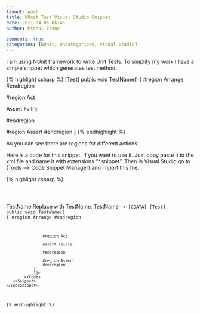 ```yaml
---
layout: post
title: NUnit Test Visual Studio Snippet
date: 2011-04-06 06:45
author: Michal Franc

comments: true
categories: [NUnit, Uncategorized, visual studio]
---
```

I am using NUnit framework to write Unit Tests. To simplify my work I have a simple snippet which generates test method.

{% highlight csharp %}
[Test]
public void TestName()
{
   #region Arrange
   #endregion 

   #region Act

   Assert.Fail();

   #endregion

   #region Assert
   #endregion
}
{% endhighlight %}

As you can see there are regions for different actions.

Here is a code for this snippet. If you want to use it. Just copy paste it to the xml file and name it with extensions “*.snippet”. Then in Visual Studio go to (Tools –> Code Snippet Manager) and import this file.

{% highlight csharp %}
<CodeSnippets xmlns="http://schemas.microsoft.com/VisualStudio/2010/CodeSnippet">
    <CodeSnippet Format="1.0.0">
        <Header>
            <Title>
                NUnit Test
            </Title>
        </Header> 
        <Snippet>
            <Declarations>
                <Literal>
                    <ID>TestName</ID>
                    <ToolTip>Replace with TestName.</ToolTip>
                    <Default>TestName</Default>
                </Literal>
            </Declarations>
            <Code Language="CSharp">
                <![CDATA[
                [Test]
                public void $TestName$()
                {
                    #region Arrange
                    #endregion

                    #region Act

                    Assert.Fail();

                    #endregion

                    #region Assert
                    #endregion
                }
                ]]>
            </Code>
       </Snippet>
    </CodeSnippet>
</CodeSnippets>
{% endhighlight %}

&nbsp;
